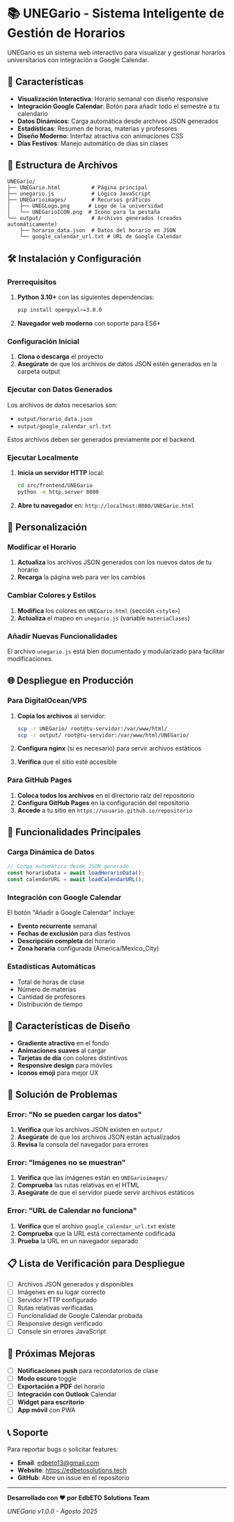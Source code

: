 # 📚 UNEGario - Sistema Inteligente de Gestión de Horarios

UNEGario es un sistema web interactivo para visualizar y gestionar horarios universitarios con integración a Google Calendar.

## 🚀 Características

- **Visualización Interactiva**: Horario semanal con diseño responsive
- **Integración Google Calendar**: Botón para añadir todo el semestre a tu calendario
- **Datos Dinámicos**: Carga automática desde archivos JSON generados
- **Estadísticas**: Resumen de horas, materias y profesores
- **Diseño Moderno**: Interfaz atractiva con animaciones CSS
- **Días Festivos**: Manejo automático de días sin clases

## 📁 Estructura de Archivos

```
UNEGario/
├── UNEGario.html          # Página principal
├── unegario.js            # Lógica JavaScript
├── UNEGarioimages/        # Recursos gráficos
│   ├── UNEGLogo.png      # Logo de la universidad
│   └── UNEGarioICON.png  # Icono para la pestaña
└── output/                # Archivos generados (creados automáticamente)
    ├── horario_data.json  # Datos del horario en JSON
    └── google_calendar_url.txt # URL de Google Calendar
```

## 🛠️ Instalación y Configuración

### Prerrequisitos

1. **Python 3.10+** con las siguientes dependencias:
   ```bash
   pip install openpyxl>=3.0.0
   ```

2. **Navegador web moderno** con soporte para ES6+

### Configuración Inicial

1. **Clona o descarga** el proyecto
2. **Asegúrate** de que los archivos de datos JSON estén generados en la carpeta output

### Ejecutar con Datos Generados

Los archivos de datos necesarios son:
- `output/horario_data.json`
- `output/google_calendar_url.txt`

Estos archivos deben ser generados previamente por el backend.

### Ejecutar Localmente

1. **Inicia un servidor HTTP** local:
   ```bash
   cd src/frontend/UNEGario
   python -m http.server 8080
   ```

2. **Abre tu navegador** en: `http://localhost:8080/UNEGario.html`

## 🔧 Personalización

### Modificar el Horario

1. **Actualiza** los archivos JSON generados con los nuevos datos de tu horario
2. **Recarga** la página web para ver los cambios

### Cambiar Colores y Estilos

1. **Modifica** los colores en `UNEGario.html` (sección `<style>`)
2. **Actualiza** el mapeo en `unegario.js` (variable `materiaClases`)

### Añadir Nuevas Funcionalidades

El archivo `unegario.js` está bien documentado y modularizado para facilitar modificaciones.

## 🌐 Despliegue en Producción

### Para DigitalOcean/VPS

1. **Copia los archivos** al servidor:
   ```bash
   scp -r UNEGario/ root@tu-servidor:/var/www/html/
   scp -r output/ root@tu-servidor:/var/www/html/UNEGario/
   ```

2. **Configura nginx** (si es necesario) para servir archivos estáticos

3. **Verifica** que el sitio esté accesible

### Para GitHub Pages

1. **Coloca todos los archivos** en el directorio raíz del repositorio
2. **Configura GitHub Pages** en la configuración del repositorio
3. **Accede** a tu sitio en `https://usuario.github.io/repositorio`

## 📱 Funcionalidades Principales

### Carga Dinámica de Datos

```javascript
// Carga automática desde JSON generado
const horarioData = await loadHorarioData();
const calendarURL = await loadCalendarURL();
```

### Integración con Google Calendar

El botón "Añadir a Google Calendar" incluye:
- **Evento recurrente** semanal
- **Fechas de exclusión** para días festivos
- **Descripción completa** del horario
- **Zona horaria** configurada (America/Mexico_City)

### Estadísticas Automáticas

- Total de horas de clase
- Número de materias
- Cantidad de profesores
- Distribución de tiempo

## 🎨 Características de Diseño

- **Gradiente atractivo** en el fondo
- **Animaciones suaves** al cargar
- **Tarjetas de día** con colores distintivos
- **Responsive design** para móviles
- **Iconos emoji** para mejor UX

## 🐛 Solución de Problemas

### Error: "No se pueden cargar los datos"

1. **Verifica** que los archivos JSON existen en `output/`
2. **Asegúrate** de que los archivos JSON están actualizados
3. **Revisa** la consola del navegador para errores

### Error: "Imágenes no se muestran"

1. **Verifica** que las imágenes están en `UNEGarioimages/`
2. **Comprueba** las rutas relativas en el HTML
3. **Asegúrate** de que el servidor puede servir archivos estáticos

### Error: "URL de Calendar no funciona"

1. **Verifica** que el archivo `google_calendar_url.txt` existe
2. **Comprueba** que la URL está correctamente codificada
3. **Prueba** la URL en un navegador separado

## 📋 Lista de Verificación para Despliegue

- [ ] Archivos JSON generados y disponibles
- [ ] Imágenes en su lugar correcto
- [ ] Servidor HTTP configurado
- [ ] Rutas relativas verificadas
- [ ] Funcionalidad de Google Calendar probada
- [ ] Responsive design verificado
- [ ] Console sin errores JavaScript

## 🔮 Próximas Mejoras

- [ ] **Notificaciones push** para recordatorios de clase
- [ ] **Modo oscuro** toggle
- [ ] **Exportación a PDF** del horario
- [ ] **Integración con Outlook** Calendar
- [ ] **Widget para escritorio**
- [ ] **App móvil** con PWA

## 📞 Soporte

Para reportar bugs o solicitar features:
- **Email**: edbeto13@gmail.com
- **Website**: https://edbetosolutions.tech
- **GitHub**: Abre un issue en el repositorio

---

**Desarrollado con ❤️ por EdbETO Solutions Team**

*UNEGario v1.0.0 - Agosto 2025*
